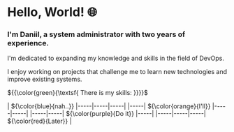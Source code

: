 # Hello, World! 🌐

### I'm Daniil, a system administrator with two years of experience. 

I'm dedicated to expanding my knowledge and skills in the field of DevOps. 

I enjoy working on projects that challenge me to learn new technologies and improve existing systems.

${{\color{green}{\textsf{ There is my skills: }}}}\$

| ${\color{blue}{nah..}} |-----|-----|-----|
|-----| ${\color{orange}{I'll}} |-----|-----|
|-----|-----| ${\color{purple}{Do it}} |-----|
|-----|-----|-----| ${\color{red}{Later}} |